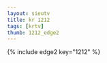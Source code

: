 ```yaml
--- 
layout: sieutv
title: kr 1212
tags: [krtv]
thumb: 1212_edge2
---
```

{% include edge2 key="1212" %} 
